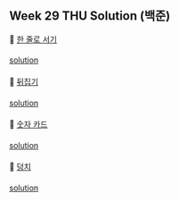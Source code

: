 ## Week 29 THU Solution (백준)

👀 [한 줄로 서기](https://www.acmicpc.net/problem/1138)

#### 

[solution](https://github.com/wishJinit/Algorithm-Acmicp/blob/master/simulation/Q1138.java)

#### 

👀 [뒤집기](https://www.acmicpc.net/problem/1439)

#### 

[solution](https://github.com/wishJinit/Algorithm-Acmicp/blob/master/greedy/Q1439.java)

#### 

👀 [숫자 카드](https://www.acmicpc.net/problem/10815)

#### 

[solution](https://github.com/wishJinit/Algorithm-Acmicp/blob/master/simulation/Q10815.java)


#### 

👀 [덩치](https://www.acmicpc.net/problem/7568)

#### 

[solution](https://github.com/wishJinit/Algorithm-Acmicp/blob/master/simulation/Q7568.java)
